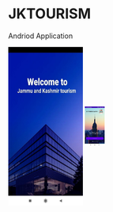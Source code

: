 # JKTOURISM
Andriod Application

</hr>
 <img align="center" src="1.jpg" alt="UI" height="50%" width="30%" />
 <img align="center" src="2.jpg" alt="_ansuman_behera_/" height="80" width="40" />

